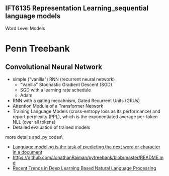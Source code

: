 ## IFT6135 Representation Learning_sequential language models
Word Level Models
  # Penn Treebank
Convolutional Neural Network
----------------------------
  - simple ("vanilla") RNN (recurrent neural network)
      - "Vanilla" Stochastic Gradient Descent (SGD)
      - SGD with a learning rate schedule
      - Adam
  - RNN with a gating mecahnism, Gated Recurrent Units (GRUs)
  - Attention Module of a Transformer Network
  - Training Language Models (cross-entropy loss as its performance) and report perplexity (PPL), which is
the exponentiated average per-token NLL (over all tokens)
  - Detailed evaluation of trained models
  
more details and .py codes\
  - [Language modeling is the task of predicting the next word or character in a document](https://github.com/sebastianruder/NLP-progress/blob/master/english/language_modeling.md)
  - https://github.com/JonathanRaiman/pytreebank/blob/master/README.md
  - [Recent Trends in Deep Learning Based Natural Language Processing](https://arxiv.org/pdf/1708.02709.pdf)
